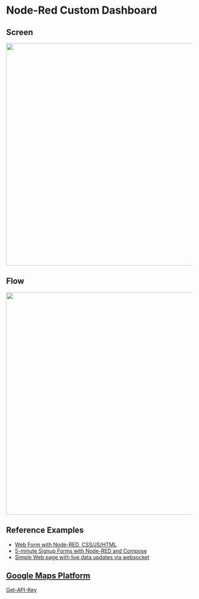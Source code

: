 # Node-Red Custom Dashboard

## Screen 

<p align="center">
<img src="https://github.com/phyunsj/node-red-custom-dashboard/blob/master/node-red-dashboard-monitor-site.png" width="600px"/>
</p>

## Flow

<p align="center">
<img src="https://github.com/phyunsj/node-red-custom-dashboard/blob/master/node-red-dashboard-monitor-site-flow.png" width="600px"/>
</p>

## Reference Examples

- [Web Form with Node-RED, CSS/JS/HTML](http://www.internetoflego.com/web-form-node-red-cssjshtml/)
- [5-minute Signup Forms with Node-RED and Compose](https://www.compose.com/articles/5-minute-signup-with-node-red-and-compose/)
- [Simple Web page with live data updates via websocket](https://flows.nodered.org/flow/8666510f94ad422e4765)

## [Google Maps Platform](https://cloud.google.com/maps-platform/)

 [Get-API-Key](https://developers.google.com/maps/documentation/javascript/get-api-key)


> <script async defer src="https://maps.googleapis.com/maps/api/js?key=YOUR_API_KEY&callback=initMap" type="text/javascript"></script>
